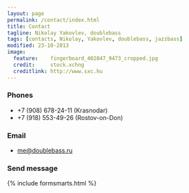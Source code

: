 ```yaml
---
layout: page
permalink: /contact/index.html
title: Contact
tagline: Nikolay Yakovlev, doublebass
tags: [contacts, Nikolay, Yakovlev, doublebass, jazzbass]
modified: 23-10-2013
image:
  feature:    fingerboard_402847_9473_cropped.jpg
  credit:     stock.xchng
  creditlink: http://www.sxc.hu
---
```


### Phones

* +7 (908) 678-24-11   (Krasnodar)
* +7 (918) 553-49-26   (Rostov-on-Don)

### Email

* me@doublebass.ru

### Send message

{% include formsmarts.html %}